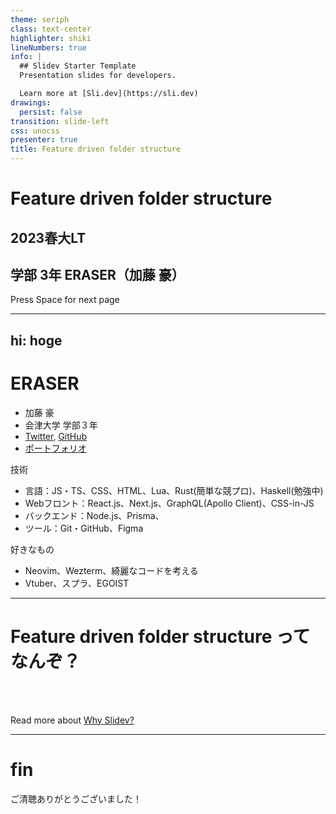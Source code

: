 ```yaml
---
theme: seriph
class: text-center
highlighter: shiki
lineNumbers: true
info: |
  ## Slidev Starter Template
  Presentation slides for developers.

  Learn more at [Sli.dev](https://sli.dev)
drawings:
  persist: false
transition: slide-left
css: unocss
presenter: true
title: Feature driven folder structure
---
```


# Feature driven folder structure

## 2023春大LT

## 学部 3年 ERASER（加藤 豪）

<div class="pt-12">
  Press Space for next page <carbon:arrow-right class="inline"/>
</div>

<!--
こんにちは  
これはスピーカーノートです
-->

---
hi: hoge
---

# ERASER

- 加藤 豪
- 会津大学 学部３年
- [Twitter](https://twitter.com/eraser5th), [GitHub](https://github.com/eraer5th)
- [ポートフォリオ](https://eraser5th.dev)

技術

- 言語：JS・TS、CSS、HTML、Lua、Rust(簡単な競プロ)、Haskell(勉強中)
- Webフロント：React.js、Next.js、GraphQL(Apollo Client)、CSS-in-JS
- バックエンド：Node.js、Prisma、
- ツール：Git・GitHub、Figma

好きなもの

- Neovim、Wezterm、綺麗なコードを考える
- Vtuber、スプラ、EGOIST

<style>
</style>

<!--
あほい
-->

---

# Feature driven folder structure ってなんぞ？

<br>
<br>

Read more about [Why Slidev?](https://sli.dev/guide/why)

<style>
</style>


---

# fin

ご清聴ありがとうございました！
